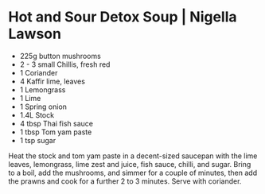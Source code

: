 # Hot and Sour Detox Soup | Nigella Lawson

- 225g button mushrooms
- 2 - 3 small Chillis, fresh red
- 1 Coriander
- 4 Kaffir lime, leaves
- 1 Lemongrass
- 1 Lime
- 1 Spring onion
- 1.4L Stock
- 4 tbsp Thai fish sauce
- 1 tbsp Tom yam paste
- 1 tsp sugar

Heat the stock and tom yam paste in a decent-sized saucepan with the lime leaves, lemongrass, lime zest and juice, fish sauce, chilli, and sugar.
Bring to a boil, add the mushrooms, and simmer for a couple of minutes, then add the prawns and cook for a further 2 to 3 minutes.
Serve with coriander.
